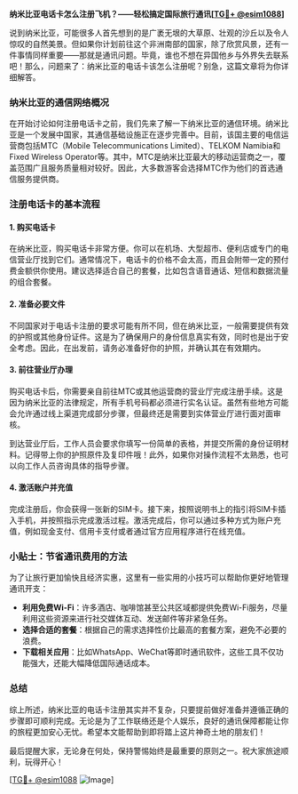 **纳米比亚电话卡怎么注册飞机？——轻松搞定国际旅行通讯[[TG💪+ @esim1088](https://t.me/s/esim1088)]**

说到纳米比亚，可能很多人首先想到的是广袤无垠的大草原、壮观的沙丘以及令人惊叹的自然美景。但如果你计划前往这个非洲南部的国家，除了欣赏风景，还有一件事情同样重要——那就是通讯问题。毕竟，谁也不想在异国他乡与外界失去联系吧！那么，问题来了：纳米比亚的电话卡该怎么注册呢？别急，这篇文章将为你详细解答。

### 纳米比亚的通信网络概况

在开始讨论如何注册电话卡之前，我们先来了解一下纳米比亚的通信环境。纳米比亚是一个发展中国家，其通信基础设施正在逐步完善中。目前，该国主要的电信运营商包括MTC（Mobile Telecommunications Limited）、TELKOM Namibia和Fixed Wireless Operator等。其中，MTC是纳米比亚最大的移动运营商之一，覆盖范围广且服务质量相对较好。因此，大多数游客会选择MTC作为他们的首选通信服务提供商。

### 注册电话卡的基本流程

#### 1. **购买电话卡**
   在纳米比亚，购买电话卡非常方便。你可以在机场、大型超市、便利店或专门的电信营业厅找到它们。通常情况下，电话卡的价格不会太高，而且会附带一定的预付费金额供你使用。建议选择适合自己的套餐，比如包含语音通话、短信和数据流量的组合套餐。

#### 2. **准备必要文件**
   不同国家对于电话卡注册的要求可能有所不同，但在纳米比亚，一般需要提供有效的护照或其他身份证件。这是为了确保用户的身份信息真实有效，同时也是出于安全考虑。因此，在出发前，请务必准备好你的护照，并确认其在有效期内。

#### 3. **前往营业厅办理**
   购买电话卡后，你需要亲自前往MTC或其他运营商的营业厅完成注册手续。这是因为纳米比亚的法律规定，所有手机号码都必须进行实名认证。虽然有些地方可能会允许通过线上渠道完成部分步骤，但最终还是需要到实体营业厅进行面对面审核。

   到达营业厅后，工作人员会要求你填写一份简单的表格，并提交所需的身份证明材料。记得带上你的护照原件及复印件哦！此外，如果你对操作流程不太熟悉，也可以向工作人员咨询具体的指导步骤。

#### 4. **激活账户并充值**
   完成注册后，你会获得一张新的SIM卡。接下来，按照说明书上的指引将SIM卡插入手机，并按照指示完成激活过程。激活完成后，你可以通过多种方式为账户充值，例如现金支付、信用卡支付或者通过官方应用程序进行在线充值。

### 小贴士：节省通讯费用的方法

为了让旅行更加愉快且经济实惠，这里有一些实用的小技巧可以帮助你更好地管理通讯开支：

- **利用免费Wi-Fi**：许多酒店、咖啡馆甚至公共区域都提供免费Wi-Fi服务，尽量利用这些资源来进行社交媒体互动、发送邮件等非紧急任务。
- **选择合适的套餐**：根据自己的需求选择性价比最高的套餐方案，避免不必要的浪费。
- **下载相关应用**：比如WhatsApp、WeChat等即时通讯软件，这些工具不仅功能强大，还能大幅降低国际通话成本。

### 总结

综上所述，纳米比亚的电话卡注册其实并不复杂，只要提前做好准备并遵循正确的步骤即可顺利完成。无论是为了工作联络还是个人娱乐，良好的通讯保障都能让你的旅程更加安心无忧。希望本文能帮助到即将踏上这片神奇土地的朋友们！

最后提醒大家，无论身在何处，保持警惕始终是最重要的原则之一。祝大家旅途顺利，玩得开心！

[[TG💪+ @esim1088](https://t.me/s/esim1088) ![Image](https://i.postimg.cc/4NQfJmqS/Snipaste-2025-05-13-00-14-12.png)]